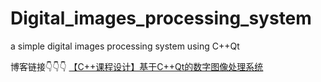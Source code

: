 # Digital_images_processing_system
a simple digital images processing system using C++Qt

博客链接👇👇👇
[【C++课程设计】基于C++Qt的数字图像处理系统](https://blog.csdn.net/SESESssss/article/details/122509021?spm=1001.2014.3001.5502)
